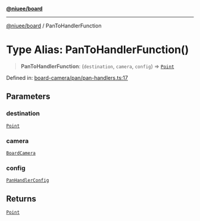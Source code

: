 [**@niuee/board**](../README.md)

***

[@niuee/board](../globals.md) / PanToHandlerFunction

# Type Alias: PanToHandlerFunction()

> **PanToHandlerFunction**: (`destination`, `camera`, `config`) => [`Point`](Point.md)

Defined in: [board-camera/pan/pan-handlers.ts:17](https://github.com/niuee/board/blob/e6c1edcccf6525a0cc9088782c7c4653e837f533/src/board-camera/pan/pan-handlers.ts#L17)

## Parameters

### destination

[`Point`](Point.md)

### camera

[`BoardCamera`](../interfaces/BoardCamera.md)

### config

[`PanHandlerConfig`](PanHandlerConfig.md)

## Returns

[`Point`](Point.md)
